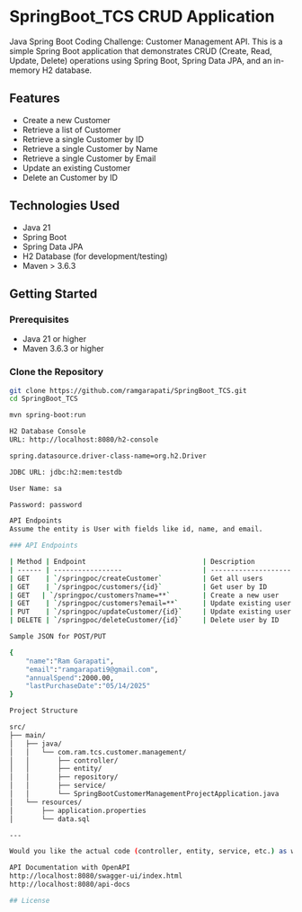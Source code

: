 # SpringBoot_TCS CRUD Application
Java Spring Boot Coding Challenge: Customer Management API.
This is a simple Spring Boot application that demonstrates CRUD (Create, Read, Update, Delete) operations using Spring Boot, Spring Data JPA, and an in-memory H2 database.

## Features

- Create a new Customer
- Retrieve a list of Customer
- Retrieve a single Customer by ID
- Retrieve a single Customer by Name
- Retrieve a single Customer by Email
- Update an existing Customer
- Delete an Customer by ID

## Technologies Used

- Java 21
- Spring Boot
- Spring Data JPA
- H2 Database (for development/testing)
- Maven > 3.6.3

## Getting Started

### Prerequisites

- Java 21 or higher
- Maven 3.6.3 or higher

### Clone the Repository

```bash
git clone https://github.com/ramgarapati/SpringBoot_TCS.git
cd SpringBoot_TCS

mvn spring-boot:run

H2 Database Console
URL: http://localhost:8080/h2-console

spring.datasource.driver-class-name=org.h2.Driver

JDBC URL: jdbc:h2:mem:testdb

User Name: sa

Password: password

API Endpoints
Assume the entity is User with fields like id, name, and email.

### API Endpoints

| Method | Endpoint                             | Description          |
| ------ | -----------------                    | -------------------- |
| GET    | `/springpoc/createCustomer`          | Get all users        |
| GET    | `/springpoc/customers/{id}`          | Get user by ID       |
| GET   | `/springpoc/customers?name=**`        | Create a new user    |
| GET    | `/springpoc/customers?email=**`      | Update existing user |
| PUT    | `/springpoc/updateCustomer/{id}`     | Update existing user |
| DELETE | `/springpoc/deleteCustomer/{id}`     | Delete user by ID    |

Sample JSON for POST/PUT

{
    "name":"Ram Garapati",
    "email":"ramgarapati9@gmail.com",
    "annualSpend":2000.00,
    "lastPurchaseDate":"05/14/2025"
}

Project Structure

src/
├── main/
│   ├── java/
│   │   └── com.ram.tcs.customer.management/
│   │       ├── controller/
│   │       ├── entity/
│   │       ├── repository/
│   │       ├── service/
│   │       └── SpringBootCustomerManagementProjectApplication.java
│   └── resources/
│       ├── application.properties
│       └── data.sql

---

Would you like the actual code (controller, entity, service, etc.) as well to go with this README?

API Documentation with OpenAPI
http://localhost:8080/swagger-ui/index.html
http://localhost:8080/api-docs

## License